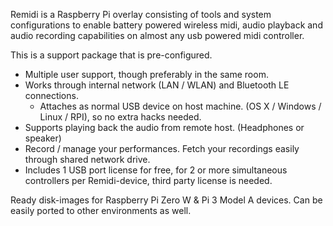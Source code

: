 
Remidi is a Raspberry Pi overlay consisting of tools and system configurations to enable battery powered wireless midi, audio playback and audio recording capabilities on almost any usb powered midi controller.

This is a support package that is pre-configured.

 - Multiple user support, though preferably in the same room.
 - Works through internal network (LAN / WLAN) and Bluetooth LE connections.
	- Attaches as normal USB device on host machine. (OS X / Windows / Linux / RPI), so no extra hacks needed.
 - Supports playing back the audio from remote host. (Headphones or speaker) 
 - Record / manage your performances. Fetch your recordings easily through shared network drive.
 - Includes 1 USB port license for free, for 2 or more simultaneous controllers per Remidi-device, third party license is needed.
	
Ready disk-images for Raspberry Pi Zero W & Pi 3 Model A devices.
Can be easily ported to other environments as well.


